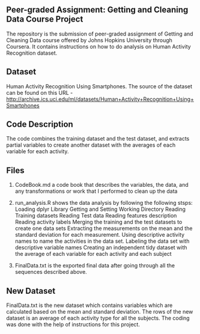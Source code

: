 ## Peer-graded Assignment: Getting and Cleaning Data Course Project
The repository is the submission of peer-graded assignment of Getting and Cleaning Data course offered by Johns Hopkins University through Coursera. It contains instructions on how to do analysis on Human Activity Recognition dataset. 

## Dataset
Human Activity Recognition Using Smartphones. The source of the dataset can be found on this URL - http://archive.ics.uci.edu/ml/datasets/Human+Activity+Recognition+Using+Smartphones

## Code Description
The code combines the training dataset and the test dataset, and extracts partial variables to create another dataset with the averages of each variable for each activity.

## Files
1. CodeBook.md a code book that describes the variables, the data, and any transformations or work that I performed to clean up the data

2. run_analysis.R shows the data analysis by following the following stsps:
Loading dplyr Library
Getting and Setting Working Directory
Reading Training datasets
Reading Test data
Reading features description
Reading activity labels
Merging the training and the test datasets to create one data sets
Extracting the measurements on the mean and the standard deviation for each measurement. 
Using descriptive activity names to name the activities in the data set.
Labeling the data set with descriptive variable names
Creating an independent tidy dataset with the average of each variable for each activity and each subject

3. FinalData.txt is the exported final data after going through all the sequences described above.

## New Dataset
FinalData.txt is the new dataset which contains variables which are calculated based on the mean and standard deviation. The rows of the new dataset is an average of each activity type for all the subjects. The coding was done with the help of instructions for this project. 

